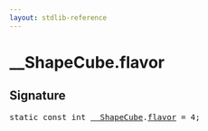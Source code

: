 ```yaml
---
layout: stdlib-reference
---
```


# __ShapeCube.flavor

## Signature
<pre>
<span class='code_keyword'>static</span> <span class='code_keyword'>const</span> <span class="code_keyword">int</span> <a href="/stdlib-reference/types/shapecube-0127/index" class="code_type">__ShapeCube</a>.<a href="/stdlib-reference/types/shapecube-0127/flavor" class="code_var">flavor</a> = 4;
</pre>

